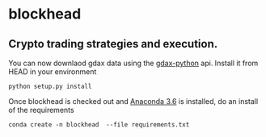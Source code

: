 # blockhead

## Crypto trading strategies and execution.

You can now downlaod gdax data using the [gdax-python](https://github.com/danpaquin/gdax-python) api. Install it from HEAD in your environment

```
python setup.py install
```
    
Once blockhead is checked out and [Anaconda 3.6](https://www.anaconda.com/download/) is installed, do an install of the requirements

```
conda create -n blockhead  --file requirements.txt
```

